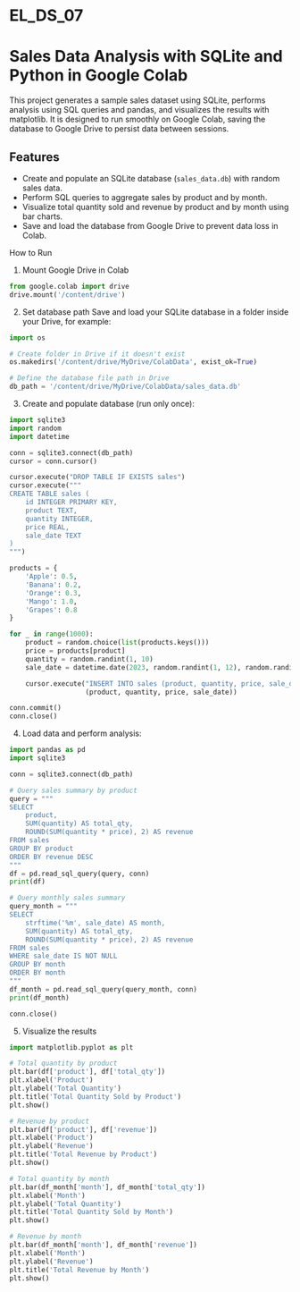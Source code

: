 # EL_DS_07
# Sales Data Analysis with SQLite and Python in Google Colab

This project generates a sample sales dataset using SQLite, performs analysis using SQL queries and pandas, and visualizes the results with matplotlib. It is designed to run smoothly on Google Colab, saving the database to Google Drive to persist data between sessions.



## Features

- Create and populate an SQLite database (`sales_data.db`) with random sales data.
- Perform SQL queries to aggregate sales by product and by month.
- Visualize total quantity sold and revenue by product and by month using bar charts.
- Save and load the database from Google Drive to prevent data loss in Colab.


 How to Run
 1. Mount Google Drive in Colab

```python
from google.colab import drive
drive.mount('/content/drive')
```
2. Set database path
Save and load your SQLite database in a folder inside your Drive, for example:
```python
import os

# Create folder in Drive if it doesn't exist
os.makedirs('/content/drive/MyDrive/ColabData', exist_ok=True)

# Define the database file path in Drive
db_path = '/content/drive/MyDrive/ColabData/sales_data.db'
```
3. Create and populate database (run only once):
```python
import sqlite3
import random
import datetime

conn = sqlite3.connect(db_path)
cursor = conn.cursor()

cursor.execute("DROP TABLE IF EXISTS sales")
cursor.execute("""
CREATE TABLE sales (
    id INTEGER PRIMARY KEY,
    product TEXT,
    quantity INTEGER,
    price REAL,
    sale_date TEXT
)
""")

products = {
    'Apple': 0.5,
    'Banana': 0.2,
    'Orange': 0.3,
    'Mango': 1.0,
    'Grapes': 0.8
}

for _ in range(1000):
    product = random.choice(list(products.keys()))
    price = products[product]
    quantity = random.randint(1, 10)
    sale_date = datetime.date(2023, random.randint(1, 12), random.randint(1, 28)).isoformat()

    cursor.execute("INSERT INTO sales (product, quantity, price, sale_date) VALUES (?, ?, ?, ?)",
                   (product, quantity, price, sale_date))

conn.commit()
conn.close()
```
4. Load data and perform analysis:
```python
import pandas as pd
import sqlite3

conn = sqlite3.connect(db_path)

# Query sales summary by product
query = """
SELECT 
    product,
    SUM(quantity) AS total_qty,
    ROUND(SUM(quantity * price), 2) AS revenue
FROM sales
GROUP BY product
ORDER BY revenue DESC
"""
df = pd.read_sql_query(query, conn)
print(df)

# Query monthly sales summary
query_month = """
SELECT 
    strftime('%m', sale_date) AS month,
    SUM(quantity) AS total_qty,
    ROUND(SUM(quantity * price), 2) AS revenue
FROM sales
WHERE sale_date IS NOT NULL
GROUP BY month
ORDER BY month
"""
df_month = pd.read_sql_query(query_month, conn)
print(df_month)

conn.close()
```
5. Visualize the results
```python
import matplotlib.pyplot as plt

# Total quantity by product
plt.bar(df['product'], df['total_qty'])
plt.xlabel('Product')
plt.ylabel('Total Quantity')
plt.title('Total Quantity Sold by Product')
plt.show()

# Revenue by product
plt.bar(df['product'], df['revenue'])
plt.xlabel('Product')
plt.ylabel('Revenue')
plt.title('Total Revenue by Product')
plt.show()

# Total quantity by month
plt.bar(df_month['month'], df_month['total_qty'])
plt.xlabel('Month')
plt.ylabel('Total Quantity')
plt.title('Total Quantity Sold by Month')
plt.show()

# Revenue by month
plt.bar(df_month['month'], df_month['revenue'])
plt.xlabel('Month')
plt.ylabel('Revenue')
plt.title('Total Revenue by Month')
plt.show()
```
